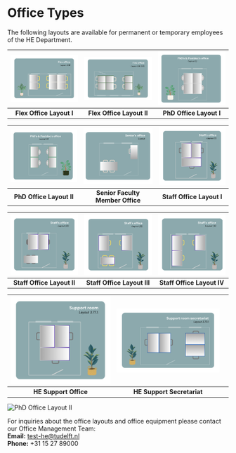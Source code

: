# Office Types

The following layouts are available for permanent or temporary employees of the HE Department. 

| <img src="figures/flex_office_layout_3.38.png" alt="Flex Office Layout I" width="300"/> | <img src="figures/flex_office_layout_3.81_3.83.png" alt="Flex Office Layout II" width="300"/> | <img src="figures/phd_layout_1.png" alt="PhD Office Layout I" width="300"/> |
|:-------------------------------------------------------:|:---------------------------------------------------------:|:-----------------------------------------------------:|
| **Flex Office Layout I**                                | **Flex Office Layout II**                                  | **PhD Office Layout I**                                |

| <img src="figures/phd_layout_2.png" alt="PhD Office Layout II" width="300"/> | <img src="figures/senior_office_layout.png" alt="Senior Faculty Member Office" width="300"/> | <img src="figures/staff_office_layout_1.png" alt="Staff Office Layout I" width="300"/> |
|:-------------------------------------------------------:|:----------------------------------------------------------------:|:-----------------------------------------------------------:|
| **PhD Office Layout II**                                | **Senior Faculty Member Office**                                | **Staff Office Layout I**                                   |

| <img src="figures/staff_office_layout_2.png" alt="Staff Office Layout II" width="300"/> | <img src="figures/staff_office_layout_3.png" alt="Staff Office Layout III" width="300"/> | <img src="figures/staff_office_layout_4.png" alt="Staff Office Layout IV" width="300"/> |
|:------------------------------------------------------------:|:--------------------------------------------------------------:|:------------------------------------------------------------:|
| **Staff Office Layout II**                                   | **Staff Office Layout III**                                    | **Staff Office Layout IV**                                   |

| <img src="figures/support_room_layout_3.77.1.png" alt="HE Support Office" width="300"/> | <img src="figures/support_room_secretariat_layout_3.73.1.png" alt="HE Support Secretariat" width="300"/> |  |
|:-------------------------------------------------:|:-----------------------------------------------------------:|:--:|
| **HE Support Office**                             | **HE Support Secretariat**                                   |  |\



![PhD Office Layout II](he-staff/figures/phd_layout_2.png)


For inquiries about the office layouts and office equipment please contact our Office Management Team:  
**Email:** [test-he@tudelft.nl](mailto:test-he@tudelft.nl)  
**Phone:** +31 15 27 89000

